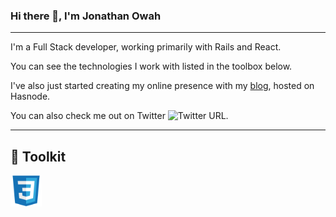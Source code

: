 ### Hi there 👋, I'm Jonathan Owah

---

I'm a Full Stack developer, working primarily with Rails and React. 

You can see the technologies I work with listed in the toolbox below.

I've also just started creating my online presence with my [blog](https://jaemon.hashnode.dev/), hosted on Hasnode.

You can also check me out on Twitter ![Twitter URL](https://img.shields.io/twitter/url?label=See%20me%20on%20Twitter&style=social&url=https%3A%2F%2Ftwitter.com%2FJoKurio6).

---

## 🧰 Toolkit

<img src= "https://raw.githubusercontent.com/devicons/devicon/c7d326b6009e60442abc35fa45706d6f30ee4c8e/icons/css3/css3-original.svg" width="50" height="50" alt="CSS logo" />



<!--
**jae-mon/jae-mon** is a ✨ _special_ ✨ repository because its `README.md` (this file) appears on your GitHub profile.

Here are some ideas to get you started:

- 🔭 I’m currently working on ...
- 🌱 I’m currently learning ...
- 👯 I’m looking to collaborate on ...
- 🤔 I’m looking for help with ...
- 💬 Ask me about ...
- 📫 How to reach me: ...
- 😄 Pronouns: ...
- ⚡ Fun fact: ...
- 
-->
